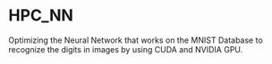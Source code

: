 # HPC_NN
Optimizing the Neural Network that works on the MNIST Database to recognize the digits in images by using CUDA and NVIDIA GPU. 
